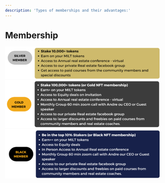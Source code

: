 ```yaml
---
description: 'Types of memberships and their advantages:'
---
```


# Membership

![](<.gitbook/assets/REV 1 MEMBERSHIP SILVER.png>) ![](<.gitbook/assets/REV 1 MEMBERSHIP GOLD.png>) ![](<.gitbook/assets/REV 1 MEMBERSHIP BLACK.png>)
